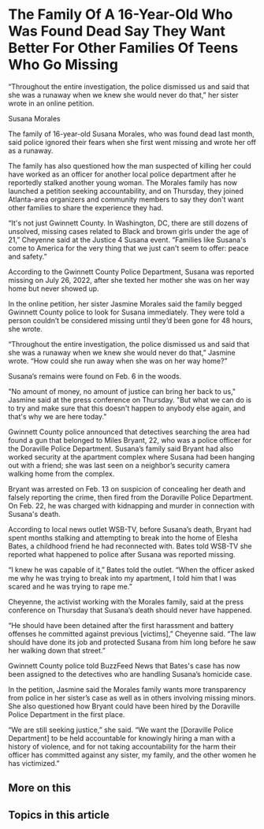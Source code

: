 # The Family Of A 16-Year-Old Who Was Found Dead Say They Want Better For Other Families Of Teens Who Go Missing

“Throughout the entire investigation, the police dismissed us and said that she was a runaway when we knew she would never do that,” her sister wrote in an online petition.

Susana Morales

The family of 16-year-old Susana Morales, who was found dead last month, said police ignored their fears when she first went missing and wrote her off as a runaway. 

The family has also questioned how the man suspected of killing her could have worked as an officer for another local police department after he reportedly stalked another young woman. The Morales family has now launched a petition seeking accountability, and on Thursday, they joined Atlanta-area organizers and community members to say they don't want other families to share the experience they had. 

“It's not just Gwinnett County. In Washington, DC, there are still dozens of unsolved, missing cases related to Black and brown girls under the age of 21,” Cheyenne said at the Justice 4 Susana event. “Families like Susana's come to America for the very thing that we just can't seem to offer: peace and safety.”

According to the Gwinnett County Police Department, Susana was reported missing on July 26, 2022, after she texted her mother she was on her way home but never showed up.  

In the online petition, her sister Jasmine Morales said the family begged Gwinnett County police to look for Susana immediately. They were told a person couldn’t be considered missing until they’d been gone for 48 hours, she wrote.

“Throughout the entire investigation, the police dismissed us and said that she was a runaway when we knew she would never do that,” Jasmine wrote. “How could she run away when she was on her way home?” 

Susana’s remains were found on Feb. 6 in the woods. 

"No amount of money, no amount of justice can bring her back to us," Jasmine said at the press conference on Thursday. "But what we can do is to try and make sure that this doesn't happen to anybody else again, and that's why we are here today."

Gwinnett County police announced that detectives searching the area had found a gun that belonged to Miles Bryant, 22, who was a police officer for the Doraville Police Department. Susana’s family said Bryant had also worked security at the apartment complex where Susana had been hanging out with a friend; she was last seen on a neighbor’s security camera walking home from the complex.

Bryant was arrested on Feb. 13 on suspicion of concealing her death and falsely reporting the crime, then fired from the Doraville Police Department. On Feb. 22, he was charged with kidnapping and murder in connection with Susana's death.

According to local news outlet WSB-TV, before Susana’s death, Bryant had spent months stalking and attempting to break into the home of Elesha Bates, a childhood friend he had reconnected with. Bates told WSB-TV she reported what happened to police after Susana was reported missing.

“I knew he was capable of it,” Bates told the outlet. “When the officer asked me why he was trying to break into my apartment, I told him that I was scared and he was trying to rape me.”

Cheyenne, the activist working with the Morales family, said at the press conference on Thursday that Susana’s death should never have happened.

“He should have been detained after the first harassment and battery offenses he committed against previous [victims],” Cheyenne said. “The law should have done its job and protected Susana from him long before he saw her walking down that street.”

Gwinnett County police told BuzzFeed News that Bates's case has now been assigned to the detectives who are handling Susana’s homicide case.

In the petition, Jasmine said the Morales family wants more transparency from police in her sister’s case as well as in others involving missing minors. She also questioned how Bryant could have been hired by the Doraville Police Department in the first place. 

“We are still seeking justice,” she said. “We want the [Doraville Police Department] to be held accountable for knowingly hiring a man with a history of violence, and for not taking accountability for the harm their officer has committed against any sister, my family, and the other women he has victimized.” 

## More on this

## Topics in this article

